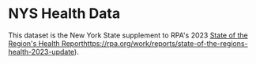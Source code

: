 # NYS Health Data
This dataset is the New York State supplement to RPA's 2023 [State of the Region's Health Report](https://rpa.org/work/reports/state-of-the-regions-health-2023-update)https://rpa.org/work/reports/state-of-the-regions-health-2023-update).
